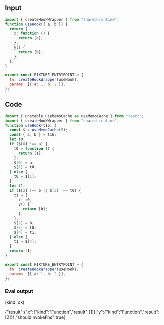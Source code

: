 
## Input

```javascript
import { createHookWrapper } from "shared-runtime";
function useHook({ a, b }) {
  return {
    x: function () {
      return [a];
    },
    y() {
      return [b];
    },
  };
}

export const FIXTURE_ENTRYPOINT = {
  fn: createHookWrapper(useHook),
  params: [{ a: 1, b: 2 }],
};

```

## Code

```javascript
import { unstable_useMemoCache as useMemoCache } from "react";
import { createHookWrapper } from "shared-runtime";
function useHook(t16) {
  const $ = useMemoCache(5);
  const { a, b } = t16;
  let t0;
  if ($[0] !== a) {
    t0 = function () {
      return [a];
    };
    $[0] = a;
    $[1] = t0;
  } else {
    t0 = $[1];
  }
  let t1;
  if ($[2] !== b || $[3] !== t0) {
    t1 = {
      x: t0,
      y() {
        return [b];
      },
    };
    $[2] = b;
    $[3] = t0;
    $[4] = t1;
  } else {
    t1 = $[4];
  }
  return t1;
}

export const FIXTURE_ENTRYPOINT = {
  fn: createHookWrapper(useHook),
  params: [{ a: 1, b: 2 }],
};

```
      
### Eval output
(kind: ok) <div>{"result":{"x":{"kind":"Function","result":[1]},"y":{"kind":"Function","result":[2]}},"shouldInvokeFns":true}</div>